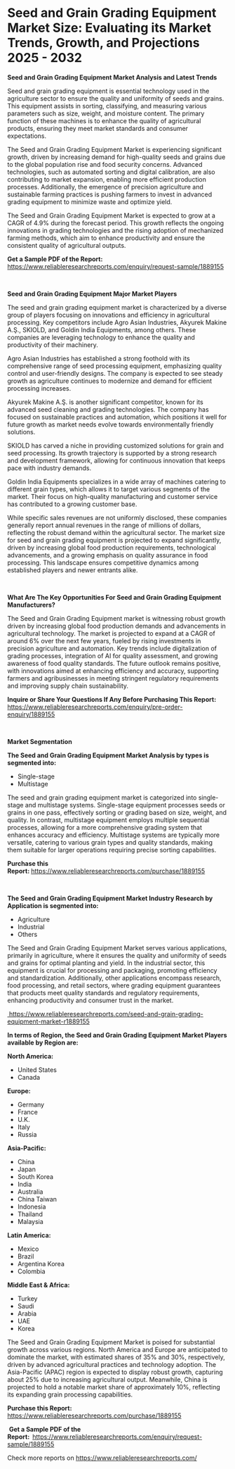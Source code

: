 <p><h1>Seed and Grain Grading Equipment Market Size: Evaluating its Market Trends, Growth, and Projections 2025 - 2032</h1></p><p><strong>Seed and Grain Grading Equipment Market Analysis and Latest Trends</strong></p>
<p><p>Seed and grain grading equipment is essential technology used in the agriculture sector to ensure the quality and uniformity of seeds and grains. This equipment assists in sorting, classifying, and measuring various parameters such as size, weight, and moisture content. The primary function of these machines is to enhance the quality of agricultural products, ensuring they meet market standards and consumer expectations.</p><p>The Seed and Grain Grading Equipment Market is experiencing significant growth, driven by increasing demand for high-quality seeds and grains due to the global population rise and food security concerns. Advanced technologies, such as automated sorting and digital calibration, are also contributing to market expansion, enabling more efficient production processes. Additionally, the emergence of precision agriculture and sustainable farming practices is pushing farmers to invest in advanced grading equipment to minimize waste and optimize yield.</p><p>The Seed and Grain Grading Equipment Market is expected to grow at a CAGR of 4.9% during the forecast period. This growth reflects the ongoing innovations in grading technologies and the rising adoption of mechanized farming methods, which aim to enhance productivity and ensure the consistent quality of agricultural outputs.</p></p>
<p><strong>Get a Sample PDF of the Report:&nbsp;</strong> <a href="https://www.reliableresearchreports.com/enquiry/request-sample/1889155?utm_campaign=3325&utm_medium=2&utm_source=Github&utm_content=ia&utm_term=28032025&utm_id=seed-and-grain-grading-equipment">https://www.reliableresearchreports.com/enquiry/request-sample/1889155</a></p>
<p>&nbsp;</p>
<p><strong>Seed and Grain Grading Equipment Major Market Players</strong></p>
<p><p>The seed and grain grading equipment market is characterized by a diverse group of players focusing on innovations and efficiency in agricultural processing. Key competitors include Agro Asian Industries, Akyurek Makine A.Ş., SKIOLD, and Goldin India Equipments, among others. These companies are leveraging technology to enhance the quality and productivity of their machinery.</p><p>Agro Asian Industries has established a strong foothold with its comprehensive range of seed processing equipment, emphasizing quality control and user-friendly designs. The company is expected to see steady growth as agriculture continues to modernize and demand for efficient processing increases.</p><p>Akyurek Makine A.Ş. is another significant competitor, known for its advanced seed cleaning and grading technologies. The company has focused on sustainable practices and automation, which positions it well for future growth as market needs evolve towards environmentally friendly solutions.</p><p>SKIOLD has carved a niche in providing customized solutions for grain and seed processing. Its growth trajectory is supported by a strong research and development framework, allowing for continuous innovation that keeps pace with industry demands.</p><p>Goldin India Equipments specializes in a wide array of machines catering to different grain types, which allows it to target various segments of the market. Their focus on high-quality manufacturing and customer service has contributed to a growing customer base.</p><p>While specific sales revenues are not uniformly disclosed, these companies generally report annual revenues in the range of millions of dollars, reflecting the robust demand within the agricultural sector. The market size for seed and grain grading equipment is projected to expand significantly, driven by increasing global food production requirements, technological advancements, and a growing emphasis on quality assurance in food processing. This landscape ensures competitive dynamics among established players and newer entrants alike.</p></p>
<p>&nbsp;</p>
<p><strong>What Are The Key Opportunities For Seed and Grain Grading Equipment Manufacturers?</strong></p>
<p><p>The Seed and Grain Grading Equipment market is witnessing robust growth driven by increasing global food production demands and advancements in agricultural technology. The market is projected to expand at a CAGR of around 6% over the next few years, fueled by rising investments in precision agriculture and automation. Key trends include digitalization of grading processes, integration of AI for quality assessment, and growing awareness of food quality standards. The future outlook remains positive, with innovations aimed at enhancing efficiency and accuracy, supporting farmers and agribusinesses in meeting stringent regulatory requirements and improving supply chain sustainability.</p></p>
<p><strong>Inquire or Share Your Questions If Any Before Purchasing This Report:</strong> <a href="https://www.reliableresearchreports.com/enquiry/pre-order-enquiry/1889155?utm_campaign=3325&utm_medium=2&utm_source=Github&utm_content=ia&utm_term=28032025&utm_id=seed-and-grain-grading-equipment">https://www.reliableresearchreports.com/enquiry/pre-order-enquiry/1889155</a></p>
<p>&nbsp;</p>
<p><strong>Market Segmentation</strong></p>
<p><strong>The Seed and Grain Grading Equipment Market Analysis by types is segmented into:</strong></p>
<p><ul><li>Single-stage</li><li>Multistage</li></ul></p>
<p><p>The seed and grain grading equipment market is categorized into single-stage and multistage systems. Single-stage equipment processes seeds or grains in one pass, effectively sorting or grading based on size, weight, and quality. In contrast, multistage equipment employs multiple sequential processes, allowing for a more comprehensive grading system that enhances accuracy and efficiency. Multistage systems are typically more versatile, catering to various grain types and quality standards, making them suitable for larger operations requiring precise sorting capabilities.</p></p>
<p><strong>Purchase this Report:&nbsp;</strong><a href="https://www.reliableresearchreports.com/purchase/1889155?utm_campaign=3325&utm_medium=2&utm_source=Github&utm_content=ia&utm_term=28032025&utm_id=seed-and-grain-grading-equipment">https://www.reliableresearchreports.com/purchase/1889155</a></p>
<p>&nbsp;</p>
<p><strong>The Seed and Grain Grading Equipment Market Industry Research by Application is segmented into:</strong></p>
<p><ul><li>Agriculture</li><li>Industrial</li><li>Others</li></ul></p>
<p><p>The Seed and Grain Grading Equipment Market serves various applications, primarily in agriculture, where it ensures the quality and uniformity of seeds and grains for optimal planting and yield. In the industrial sector, this equipment is crucial for processing and packaging, promoting efficiency and standardization. Additionally, other applications encompass research, food processing, and retail sectors, where grading equipment guarantees that products meet quality standards and regulatory requirements, enhancing productivity and consumer trust in the market.</p></p>
<p><a href="https://www.reliableresearchreports.com/seed-and-grain-grading-equipment-market-r1889155?utm_campaign=3325&utm_medium=2&utm_source=Github&utm_content=ia&utm_term=28032025&utm_id=seed-and-grain-grading-equipment">&nbsp;https://www.reliableresearchreports.com/seed-and-grain-grading-equipment-market-r1889155</a></p>
<p><strong>In terms of Region, the Seed and Grain Grading Equipment Market Players available by Region are:</strong></p>
<p>
    <p> <strong> North America: </strong>
        <ul>
            <li>United States</li>
            <li>Canada</li>
        </ul>
        </p> 
    <p> <strong> Europe: </strong>
        <ul>
            <li>Germany</li>
            <li>France</li>
            <li>U.K.</li>
            <li>Italy</li>
            <li>Russia</li>
        </ul>
        </p> 
    <p> <strong> Asia-Pacific: </strong>
        <ul>
            <li>China</li>
            <li>Japan</li>
            <li>South Korea</li>
            <li>India</li>
            <li>Australia</li>
            <li>China Taiwan</li>
            <li>Indonesia</li>
            <li>Thailand</li>
            <li>Malaysia</li>
        </ul>
        </p> 
    <p> <strong> Latin America: </strong>
        <ul>
            <li>Mexico</li>
            <li>Brazil</li>
            <li>Argentina Korea</li>
            <li>Colombia</li>
        </ul>
        </p> 
    <p> <strong> Middle East & Africa: </strong>
        <ul>
            <li>Turkey</li>
            <li>Saudi</li>
            <li>Arabia</li>
            <li>UAE</li>
            <li>Korea</li>
        </ul>
    </p>
    </p>
<p><p>The Seed and Grain Grading Equipment Market is poised for substantial growth across various regions. North America and Europe are anticipated to dominate the market, with estimated shares of 35% and 30%, respectively, driven by advanced agricultural practices and technology adoption. The Asia-Pacific (APAC) region is expected to display robust growth, capturing about 25% due to increasing agricultural output. Meanwhile, China is projected to hold a notable market share of approximately 10%, reflecting its expanding grain processing capabilities.</p></p>
<p><strong>Purchase this Report: </strong><a href="https://www.reliableresearchreports.com/purchase/1889155?utm_campaign=3325&utm_medium=2&utm_source=Github&utm_content=ia&utm_term=28032025&utm_id=seed-and-grain-grading-equipment">https://www.reliableresearchreports.com/purchase/1889155</a></p>
<p>&nbsp;<strong>Get a Sample PDF of the Report:&nbsp;&nbsp;</strong><a href="https://www.reliableresearchreports.com/enquiry/request-sample/1889155?utm_campaign=3325&utm_medium=2&utm_source=Github&utm_content=ia&utm_term=28032025&utm_id=seed-and-grain-grading-equipment">https://www.reliableresearchreports.com/enquiry/request-sample/1889155</a></p>
<p><strong></strong></p>
<p>Check more reports on <a href="https://www.reliableresearchreports.com/?utm_campaign=3325&utm_medium=2&utm_source=Github&utm_content=ia&utm_term=28032025&utm_id=seed-and-grain-grading-equipment">https://www.reliableresearchreports.com/</a></p>